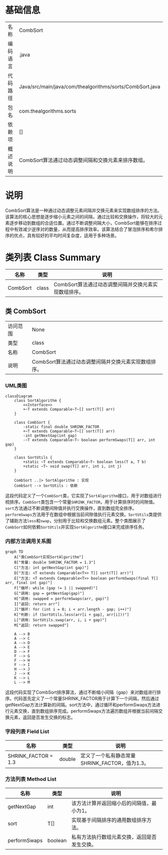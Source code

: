 # 基础信息

|      |      |
|------|------|
| 名称 | CombSort |
| 编码语言 | .java |
| 代码路径 | Java/src/main/java/com/thealgorithms/sorts/CombSort.java |
| 包名 | com.thealgorithms.sorts |
| 依赖项 | [] |
| 概述说明 | CombSort算法通过动态调整间隔和交换元素来排序数组。 |

# 说明

CombSort算法是一种通过动态调整元素间隔并交换元素来实现数组排序的方法。该算法的核心思想是逐步缩小元素之间的间隔，通过比较和交换操作，将较大的元素逐步移动到数组的合适位置。通过不断调整间隔大小，CombSort能够在排序过程中有效减少逆序对的数量，从而提高排序效率。该算法结合了冒泡排序和希尔排序的优点，具有较好的平均时间复杂度，适用于多种场景。

# 类列表 Class Summary

| 名称   | 类型  | 说明 |
|-------|------|-------------|
| CombSort | class | CombSort算法通过动态调整间隔并交换元素实现数组排序。 |



## 类 CombSort

|      |      |
|------|------|
| 访问范围 | None |
| 类型 | class |
| 名称 | CombSort |
| 说明 | CombSort算法通过动态调整间隔并交换元素实现数组排序。 |


### UML类图

```mermaid
classDiagram
    class SortAlgorithm {
        <<Interface>>
        +~T extends Comparable~T~[] sort(T[] arr)
    }

    class CombSort {
        -static final double SHRINK_FACTOR
        +~T extends Comparable~T~[] sort(T[] arr)
        -int getNextGap(int gap)
        -~T extends Comparable~T~ boolean performSwaps(T[] arr, int gap)
    }

    class SortUtils {
        +static ~T extends Comparable~T~ boolean less(T a, T b)
        +static ~T~ void swap(T[] arr, int i, int j)
    }

    CombSort ..|> SortAlgorithm : 实现
    CombSort --> SortUtils : 依赖
```

这段代码定义了一个`CombSort`类，它实现了`SortAlgorithm`接口，用于对数组进行梳排序。`CombSort`类包含一个常量`SHRINK_FACTOR`，用于计算排序时的间隙值。`sort`方法通过不断调整间隙值并执行交换操作，直到数组完全排序。`performSwaps`方法用于在数组中根据当前间隙值执行元素交换。`SortUtils`类提供了辅助方法`less`和`swap`，分别用于比较和交换数组元素。整个类图展示了`CombSort`如何依赖`SortUtils`并实现`SortAlgorithm`接口来完成排序任务。


### 内部方法调用关系图

```mermaid
graph TD
    A["类CombSort实现SortAlgorithm"]
    B["常量: double SHRINK_FACTOR = 1.3"]
    C["方法: int getNextGap(int gap)"]
    D["方法: <T extends Comparable<T>> T[] sort(T[] arr)"]
    E["方法: <T extends Comparable<T>> boolean performSwaps(final T[] arr, final int gap)"]
    F["循环: while (gap != 1 || swapped)"]
    G["调用: gap = getNextGap(gap)"]
    H["调用: swapped = performSwaps(arr, gap)"]
    I["返回: return arr"]
    J["循环: for (int i = 0; i < arr.length - gap; i++)"]
    K["判断: if (SortUtils.less(arr[i + gap], arr[i]))"]
    L["调用: SortUtils.swap(arr, i, i + gap)"]
    M["返回: return swapped"]

    A --> B
    A --> C
    A --> D
    A --> E
    D --> F
    F --> G
    F --> H
    F --> I
    H --> J
    J --> K
    K --> L
    L --> M
```

这段代码实现了CombSort排序算法，通过不断缩小间隔（gap）来对数组进行排序。代码首先定义了一个常量SHRINK_FACTOR用于计算下一个间隔，然后通过getNextGap方法计算新的间隔。sort方法中，通过循环和performSwaps方法进行元素交换，直到数组排序完成。performSwaps方法遍历数组并根据当前间隔交换元素，返回是否发生交换的标志。

### 字段列表 Field List

| 名称  | 类型  | 说明 |
|-------|-------|------|
| SHRINK_FACTOR = 1.3 | double | 定义了一个私有静态常量SHRINK_FACTOR，值为1.3。 |

### 方法列表 Method List

| 名称  | 类型  | 说明 |
|-------|-------|------|
| getNextGap | int | 该方法计算并返回缩小后的间隔值，最小为1。 |
| sort | T[] | 实现基于间隔排序的通用数组排序方法。 |
| performSwaps | boolean | 私有方法执行数组元素交换，返回是否发生交换。 |





